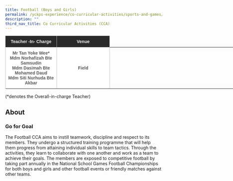 ```yaml
---
title: Football (Boys and Girls)
permalink: /yckps-experience/co-curricular-activities/sports-and-games/football-boys-and-girls/
description: ""
third_nav_title: Co Curricular Activities (CCA)
---
```

<style type="text/css">
.tg  {border-collapse:collapse;border-spacing:0;}
.tg td{border-color:black;border-style:solid;border-width:1px;font-family:Arial, sans-serif;font-size:14px;
  overflow:hidden;padding:10px 5px;word-break:normal;}
.tg th{border-color:black;border-style:solid;border-width:1px;font-family:Arial, sans-serif;font-size:14px;
  font-weight:normal;overflow:hidden;padding:10px 5px;word-break:normal;}
.tg .tg-12c9{background-color:#FFF;border-color:#c0c0c0;color:#58595B;font-weight:bold;text-align:center;vertical-align:top}
.tg .tg-qira{background-color:#FFF;border-color:#c0c0c0;color:#58595B;text-align:center;vertical-align:middle}
.tg .tg-8hqj{background-color:#2A2A2A;color:#EEE;font-weight:bold;text-align:center;vertical-align:top}
.tg .tg-lh01{background-color:#2A2A2A;border-color:#c0c0c0;color:#EEE;font-weight:bold;text-align:center;vertical-align:top}
.tg .tg-1hqx{background-color:#FFF;border-color:#c0c0c0;color:#58595B;font-weight:bold;text-align:center;vertical-align:middle}
</style>
<table class="tg" style="undefined;table-layout: fixed; width: 846px">
<colgroup>
<col style="width: 165.003906px">
<col style="width: 170.003906px">
<col style="width: 136.003906px">
<col style="width: 172.003906px">
<col style="width: 203.003906px">
</colgroup>
<thead>
  <tr>
    <th class="tg-lh01">Teacher -In- Charge </th>
    <th class="tg-lh01">Venue </th>
   
  </tr>
</thead>
<tbody>
  <tr>
    <td class="tg-12c9">Mr Tan Yoke Wee*<br>
Mdm Norhafizah Bte Samsudin<br>
Mdm Dasimah Bte Mohamed Daud<br>
Mdm Siti Nurhuda Bte Akbar
 </td>
    <td class="tg-1hqx">Field </td>
    </tr>
  <tr>
   </tr></tbody>
</table>

(\*denotes the Overall-in-charge Teacher)&nbsp;  

About
-----

 ### **Go for Goal**

The Football CCA aims to instill teamwork, discipline and respect to its members. They undergo a structured training programme that will help them progress from attaining individual skills to team tactics. Through the activities, they learn to collaborate with one another and work as a team to achieve their goals. The members are exposed to competitive football by taking part annually in the National School Games Football Championships for both boys and girls and other football events or friendly matches against other teams.